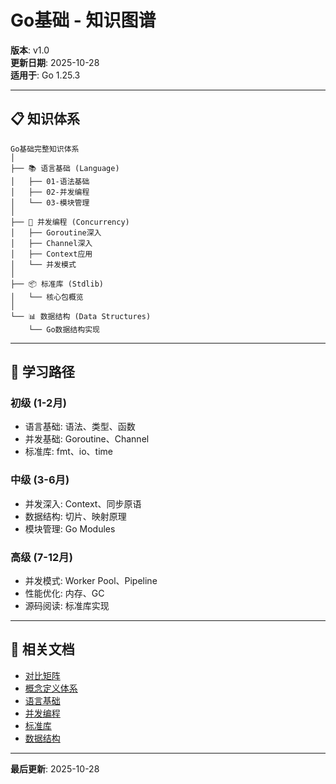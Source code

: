 # Go基础 - 知识图谱

**版本**: v1.0  
**更新日期**: 2025-10-28  
**适用于**: Go 1.25.3

---

## 📋 知识体系

```text
Go基础完整知识体系
│
├── 📚 语言基础 (Language)
│   ├── 01-语法基础
│   ├── 02-并发编程
│   └── 03-模块管理
│
├── 🔄 并发编程 (Concurrency)
│   ├── Goroutine深入
│   ├── Channel深入
│   ├── Context应用
│   └── 并发模式
│
├── 📦 标准库 (Stdlib)
│   └── 核心包概览
│
└── 📊 数据结构 (Data Structures)
    └── Go数据结构实现
```

---

## 🎯 学习路径

### 初级 (1-2月)
- 语言基础: 语法、类型、函数
- 并发基础: Goroutine、Channel
- 标准库: fmt、io、time

### 中级 (3-6月)
- 并发深入: Context、同步原语
- 数据结构: 切片、映射原理
- 模块管理: Go Modules

### 高级 (7-12月)
- 并发模式: Worker Pool、Pipeline
- 性能优化: 内存、GC
- 源码阅读: 标准库实现

---

## 🔗 相关文档

- [对比矩阵](./00-对比矩阵.md)
- [概念定义体系](./00-概念定义体系.md)
- [语言基础](./language/README.md)
- [并发编程](./concurrency/README.md)
- [标准库](./stdlib/README.md)
- [数据结构](./data-structures/README.md)

---

**最后更新**: 2025-10-28
